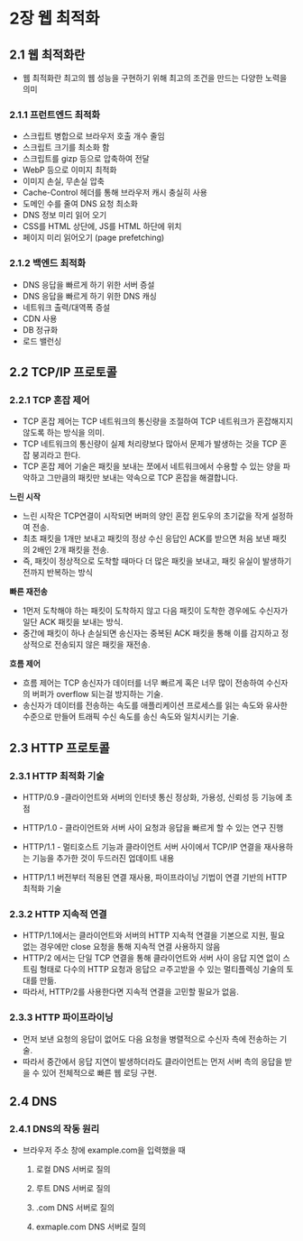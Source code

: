 # 2장 웹 최적화

## 2.1 웹 최적화란

- 웹 최적화란 최고의 웹 성능을 구현하기 위해 최고의 조건을 만드는 다양한 노력을 의미

### 2.1.1 프런트엔드 최적화

- 스크립트 병합으로 브라우저 호출 개수 줄임
- 스크립트 크기를 최소화 함
- 스크립트를 gizp 등으로 압축하여 전달
- WebP 등으로 이미지 최적화
- 이미지 손실, 무손실 압축
- Cache-Control 헤더를 통해 브라우저 캐시 충실히 사용
- 도메인 수를 줄여 DNS 요청 최소화
- DNS 정보 미리 읽어 오기
- CSS를 HTML 상단에, JS를 HTML 하단에 위치
- 페이지 미리 읽어오기 (page prefetching)

### 2.1.2 백엔드 최적화

- DNS 응답을 빠르게 하기 위한 서버 증설
- DNS 응답을 빠르게 하기 위한 DNS 캐싱
- 네트워크 출력/대역폭 증설
- CDN 사용
- DB 정규화
- 로드 밸런싱

## 2.2 TCP/IP 프로토콜

### 2.2.1 TCP 혼잡 제어

- TCP 혼잡 제어는 TCP 네트워크의 통신량을 조절하여 TCP 네트워크가 혼잡해지지 않도록 하는 방식을 의미.
- TCP 네트워크의 통신량이 실제 처리량보다 많아서 문제가 발생하는 것을 TCP 혼잡 붕괴라고 한다.
- TCP 혼잡 제어 기술은 패킷을 보내는 쪼에서 네트워크에서 수용할 수 있는 양을 파악하고 그만큼의 패킷만 보내는 약속으로 TCP 혼잡을 해결합니다.

**느린 시작**

- 느린 시작은 TCP연결이 시작되면 버퍼의 양인 혼잡 윈도우의 초기값을 작게 설정하여 전송.
- 최초 패킷을 1개만 보내고 패킷의 정상 수신 응답인 ACK를 받으면 처음 보낸 패킷의 2배인 2개 패킷을 전송.
- 즉, 패킷이 정상적으로 도착할 때마다 더 많은 패킷을 보내고, 패킷 유실이 발생하기 전까지 반복하는 방식

**빠른 재전송**

- 1먼저 도착해야 하는 패킷이 도착하지 않고 다음 패킷이 도착한 경우에도 수신자가 일단 ACK 패킷을 보내는 방식.
- 중간에 패킷이 하나 손실되면 송신자는 중복된 ACK 패킷을 통해 이를 감지하고 정상적으로 전송되지 않은 패킷을 재전송.

**흐름 제어**

- 흐름 제어는 TCP 송신자가 데이터를 너무 빠르게 혹은 너무 많이 전송하여 수신자의 버퍼가 overflow 되는걸 방지하는 기술.
- 송신자가 데이터를 전송하는 속도를 애플리케이션 프로세스를 읽는 속도와 유사한 수준으로 만들어 트래픽 수신 속도를 송신 속도와 일치시키는 기술.

## 2.3 HTTP 프로토콜

### 2.3.1 HTTP 최적화 기술

- HTTP/0.9 -클라이언트와 서버의 인터넷 통신 정상화, 가용성, 신뢰성 등 기능에 초점
- HTTP/1.0 - 클라이언트와 서버 사이 요청과 응답을 빠르게 할 수 있는 연구 진행
- HTTP/1.1 - 멀티호스트 기능과 클라이언트 서버 사이에서 TCP/IP 연결을 재사용하는 기능을 추가한 것이 두드러진 업데이트 내용

- HTTP/1.1 버전부터 적용된 연결 재사용, 파이프라이닝 기법이 연결 기반의 HTTP 최적화 기술

### 2.3.2 HTTP 지속적 연결

- HTTP/1.1에서는 클라이언트와 서버의 HTTP 지속적 연결을 기본으로 지원, 필요 없는 경우에만 close 요청을 통해 지속적 연결 사용하지 않음
- HTTP/2 에서는 단일 TCP 연결을 통해 클라이언트와 서버 사이 응답 지연 없이 스트림 형태로 다수의 HTTP 요청과 응답으 ㄹ주고받을 수 있는 멀티플렉싱 기술의 토대를 만듦.
- 따라서, HTTP/2를 사용한다면 지속적 연결을 고민할 필요가 없음.

### 2.3.3 HTTP 파이프라이닝

- 먼저 보낸 요청의 응답이 없어도 다음 요청을 병렬적으로 수신자 측에 전송하는 기술.
- 따라서 중간에서 응답 지연이 발생하더라도 클라이언트는 먼저 서버 측의 응답을 받을 수 있어 전체적으로 빠른 웹 로딩 구현.

## 2.4 DNS

### 2.4.1 DNS의 작동 원리

- 브라우저 주소 창에 example.com을 입력했을 때

  1. 로컬 DNS 서버로 질의

  2. 루트 DNS 서버로 질의

  3. .com DNS 서버로 질의
  4. exmaple.com DNS 서버로 질의

